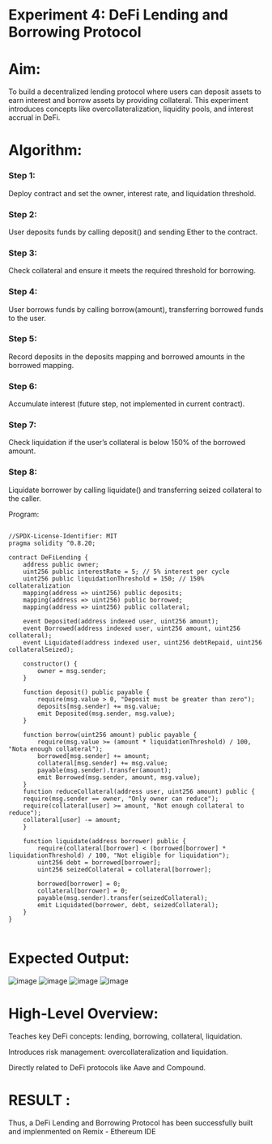 # Experiment 4: DeFi Lending and Borrowing Protocol


# Aim:
To build a decentralized lending protocol where users can deposit assets to earn interest and borrow assets by providing collateral. This experiment introduces concepts like overcollateralization, liquidity pools, and interest accrual in DeFi.

# Algorithm:

### Step 1: 
Deploy contract and set the owner, interest rate, and liquidation threshold.

### Step 2: 
User deposits funds by calling deposit() and sending Ether to the contract.

### Step 3: 
Check collateral and ensure it meets the required threshold for borrowing.

### Step 4: 
User borrows funds by calling borrow(amount), transferring borrowed funds to the user.

### Step 5: 
Record deposits in the deposits mapping and borrowed amounts in the borrowed mapping.

### Step 6: 
Accumulate interest (future step, not implemented in current contract).

### Step 7: 
Check liquidation if the user’s collateral is below 150% of the borrowed amount.

### Step 8: 
Liquidate borrower by calling liquidate() and transferring seized collateral to the caller.



Program:
```

//SPDX-License-Identifier: MIT
pragma solidity ^0.8.20;

contract DeFiLending {
    address public owner;
    uint256 public interestRate = 5; // 5% interest per cycle
    uint256 public liquidationThreshold = 150; // 150% collateralization
    mapping(address => uint256) public deposits;
    mapping(address => uint256) public borrowed;
    mapping(address => uint256) public collateral;

    event Deposited(address indexed user, uint256 amount);
    event Borrowed(address indexed user, uint256 amount, uint256 collateral);
    event Liquidated(address indexed user, uint256 debtRepaid, uint256 collateralSeized);

    constructor() {
        owner = msg.sender;
    }

    function deposit() public payable {
        require(msg.value > 0, "Deposit must be greater than zero");
        deposits[msg.sender] += msg.value;
        emit Deposited(msg.sender, msg.value);
    }

    function borrow(uint256 amount) public payable {
        require(msg.value >= (amount * liquidationThreshold) / 100, "Nota enough collateral");
        borrowed[msg.sender] += amount;
        collateral[msg.sender] += msg.value;
        payable(msg.sender).transfer(amount);
        emit Borrowed(msg.sender, amount, msg.value);
    }
    function reduceCollateral(address user, uint256 amount) public {
    require(msg.sender == owner, "Only owner can reduce");
    require(collateral[user] >= amount, "Not enough collateral to reduce");
    collateral[user] -= amount;
    }

    function liquidate(address borrower) public {
        require(collateral[borrower] < (borrowed[borrower] * liquidationThreshold) / 100, "Not eligible for liquidation");
        uint256 debt = borrowed[borrower];
        uint256 seizedCollateral = collateral[borrower];

        borrowed[borrower] = 0;
        collateral[borrower] = 0;
        payable(msg.sender).transfer(seizedCollateral);
        emit Liquidated(borrower, debt, seizedCollateral);
    }
}


```
# Expected Output:

![image](https://github.com/user-attachments/assets/af2be60f-07e9-4cfd-b421-b245626fbd02)
![image](https://github.com/user-attachments/assets/086ed55e-301b-4d94-8a51-6dbdbef1fffc)
![image](https://github.com/user-attachments/assets/e5d04fc8-b7b9-40a0-b2aa-afc5e296cc9d)
![image](https://github.com/user-attachments/assets/bd6b8089-2d5d-4735-b109-f222a93398e4)



# High-Level Overview:
Teaches key DeFi concepts: lending, borrowing, collateral, liquidation.


Introduces risk management: overcollateralization and liquidation.


Directly related to DeFi protocols like Aave and Compound.

# RESULT : 
Thus, a DeFi Lending and Borrowing Protocol has been successfully built and implenmented on Remix - Ethereum IDE

